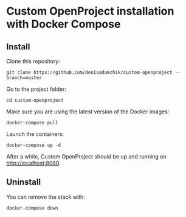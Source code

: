 # Custom OpenProject installation with Docker Compose

## Install

Clone this repository:

    git clone https://github.com/denisadamchik/custom-openproject --branch=master

Go to the project folder: 

    cd custom-openproject

Make sure you are using the latest version of the Docker images:

    docker-compose pull

Launch the containers:

    docker-compose up -d

After a while, Custom OpenProject should be up and running on <http://localhost:8080>.

## Uninstall

You can remove the stack with:

    docker-compose down

